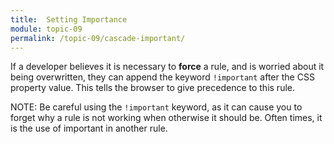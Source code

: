 ```yaml
---
title:  Setting Importance
module: topic-09
permalink: /topic-09/cascade-important/
---
```


<div class="divider-heading"></div>

If a developer believes it is necessary to **force** a rule, and is worried about it being overwritten, they can append the keyword `!important` after the CSS property value. This tells the browser to give precedence to this rule.

<span class="label label-info">NOTE:</span> Be careful using the `!important` keyword, as it can cause you to forget why a rule is not working when otherwise it should be. Often times, it is the use of important in another rule.


<div class="codepen-embed">
  <p data-height="400" data-theme-id="30567" data-slug-hash="oNLxOeL" data-default-tab="css,result" data-user="retrog4m3r" data-embed-version="2" data-pen-title="[Topic-07] !Important" class="codepen"></p>
</div>
